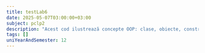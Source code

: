 ```yaml
---
title: testLab6
date: 2025-05-07T03:00:00+03:00
subject: pclp2
description: "Acest cod ilustrează concepte OOP: clase, obiecte, constructori (implicit, parametri, copiere), destructori și cuvântul cheie `friend`. Se evidențiază accesul la membri privați prin funcții și clase `friend`."
tags: []
uniYearAndSemester: 12
---
```


